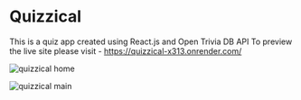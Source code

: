 # Quizzical

This is a quiz app created using React.js and Open Trivia DB API 
To preview the live site please visit - https://quizzical-x313.onrender.com/

![quizzical home](https://github.com/George-Freeman-gh/quizzical/assets/65429503/d28d655b-a550-4ad4-bec2-6456de17a7cd)

![quizzical main](https://github.com/George-Freeman-gh/quizzical/assets/65429503/444b2343-4ed3-471a-ae46-3298c2daf7aa)

